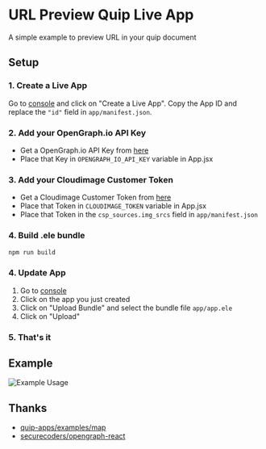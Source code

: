# URL Preview Quip Live App

A simple example to preview URL in your quip document

## Setup

### 1. Create a Live App

Go to [console](https://quip.com/dev/console) and click on "Create a Live App". Copy the App ID and replace the `"id"` field in `app/manifest.json`.

### 2. Add your OpenGraph.io API Key

- Get a OpenGraph.io API Key from [here](https://www.opengraph.io/)
- Place that Key in `OPENGRAPH_IO_API_KEY` variable in App.jsx

### 3. Add your Cloudimage Customer Token

- Get a Cloudimage Customer Token from [here](https://www.opengraph.io/)
- Place that Token in `CLOUDIMAGE_TOKEN` variable in App.jsx
- Place that Token in the `csp_sources.img_srcs` field in `app/manifest.json`

### 4. Build .ele bundle

```bash
npm run build
```

### 4. Update App

1. Go to [console](https://quip.com/dev/console)
2. Click on the app you just created
3. Click on "Upload Bundle" and select the bundle file `app/app.ele`
4. Click on "Upload"

### 5. That's it

## Example

![Example Usage](https://user-images.githubusercontent.com/877015/70464658-acba5a80-1b02-11ea-9843-35f372c351d9.gif "Example Usage")

## Thanks

* [quip-apps/examples/map](https://github.com/quip/quip-apps/tree/master/examples/map)
* [securecoders/opengraph-react](https://github.com/securecoders/opengraph-react)
